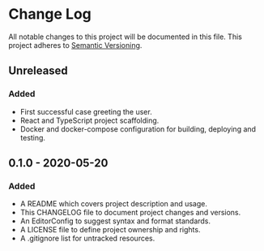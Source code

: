 # Change Log

All notable changes to this project will be documented in this file. This
project adheres to [Semantic Versioning](http://semver.org).

## Unreleased

### Added

  - First successful case greeting the user.
  - React and TypeScript project scaffolding.
  - Docker and docker-compose configuration for building, deploying and testing.

## 0.1.0 - 2020-05-20

### Added

  - A README which covers project description and usage.
  - This CHANGELOG file to document project changes and versions.
  - An EditorConfig to suggest syntax and format standards.
  - A LICENSE file to define project ownership and rights.
  - A .gitignore list for untracked resources.
